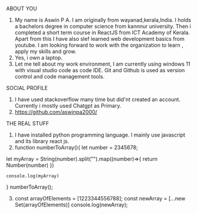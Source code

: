 ABOUT YOU
1. My name is Aswin P A. I am originally from wayanad,kerala,India. I holds a bachelors degree in computer science from kannnur university.
   Then i completed a short term course in ReactJS from ICT Academy of Kerala. Apart from this I have also slef learned web development basics from youtube.
   I am looking forward to work with the organization to learn , apply my skills and grow.
2. Yes, i own a laptop.
3. Let me tell about my work environment, I am currently using windows 11 with visual studio code as code IDE. Git and Github is used as version control and code management tools.

SOCIAL PROFILE
1. I have used stackoverflow many time but did'nt created an account. Currently i mostly used Chatgpt as Primary.
2. https://github.com/aswinpa2000/

THE REAL STUFF
1. I have installed python programming language. I mainly use javascript and its library react js.
2. function numberToArray(){
    let number = 2345678;

let myArray = String(number).split("").map((number)=>{ 
      return Number(number) 
    }) 
      
    console.log(myArray)
}
numberToArray();

3. const arrayOfElements = [1223344556788];
   const newArray = [...new Set(arrayOfElements)]
   console.log(newArray);
 
